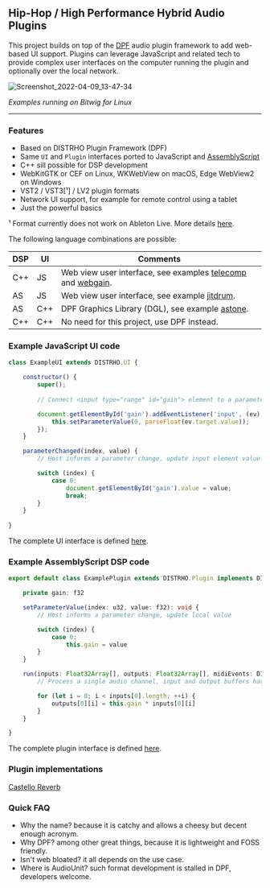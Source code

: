 Hip-Hop / High Performance Hybrid Audio Plugins
-----------------------------------------------

This project builds on top of the [DPF](http://github.com/DISTRHO/DPF) audio
plugin framework to add web-based UI support. Plugins can leverage JavaScript
and related tech to provide complex user interfaces on the computer running
the plugin and optionally over the local network.

![Screenshot_2022-04-09_13-47-34](https://user-images.githubusercontent.com/930494/162572881-cba8857c-c4d2-444f-8b10-ab27ba86ea30.png)

*Examples running on Bitwig for Linux*

****

### Features

* Based on DISTRHO Plugin Framework (DPF)
* Same `UI` and `Plugin` interfaces ported to JavaScript and [AssemblyScript](https://www.assemblyscript.org)
* C++ sill possible for DSP development
* WebKitGTK or CEF on Linux, WKWebView on macOS, Edge WebView2 on Windows
* VST2 / VST3[¹] / LV2 plugin formats
* Network UI support, for example for remote control using a tablet
* Just the powerful basics

¹ Format currently does not work on Ableton Live. More details [here](https://github.com/DISTRHO/DPF/issues/372).

The following language combinations are possible:

DSP|UI |Comments
---|---|---------------------------------------------------------------------------
C++|JS |Web view user interface, see examples [telecomp](https://github.com/lucianoiam/hiphop/tree/master/examples/telecomp) and [webgain](https://github.com/lucianoiam/hiphop/tree/master/examples/webgain).
AS |JS |Web view user interface, see example [jitdrum](https://github.com/lucianoiam/hiphop/tree/master/examples/jitdrum).
AS |C++|DPF Graphics Library (DGL), see example [astone](https://github.com/lucianoiam/hiphop/tree/master/examples/astone).
C++|C++|No need for this project, use DPF instead.

### Example JavaScript UI code

```JavaScript
class ExampleUI extends DISTRHO.UI {

    constructor() {
        super();
    
        // Connect <input type="range" id="gain"> element to a parameter

        document.getElementById('gain').addEventListener('input', (ev) => {
            this.setParameterValue(0, parseFloat(ev.target.value));
        });
    }

    parameterChanged(index, value) {
        // Host informs a parameter change, update input element value

        switch (index) {
            case 0:
                document.getElementById('gain').value = value;
                break;
        }
    }
    
}
```

The complete UI interface is defined [here](https://github.com/lucianoiam/hiphop/blob/master/hiphop/src/ui/dpf.js).

### Example AssemblyScript DSP code

```TypeScript
export default class ExamplePlugin extends DISTRHO.Plugin implements DISTRHO.PluginInterface {

    private gain: f32

    setParameterValue(index: u32, value: f32): void {
        // Host informs a parameter change, update local value

        switch (index) {
            case 0:
                this.gain = value
        }
    }

    run(inputs: Float32Array[], outputs: Float32Array[], midiEvents: DISTRHO.MidiEvent[]): void {
        // Process a single audio channel, input and output buffers have equal size

        for (let i = 0; i < inputs[0].length; ++i) {
            outputs[0][i] = this.gain * inputs[0][i]
        }
    }

}
```

The complete plugin interface is defined [here](https://github.com/lucianoiam/hiphop/blob/master/hiphop/src/dsp/dpf.ts).

### Plugin implementations

[Castello Reverb](https://github.com/lucianoiam/castello)

### Quick FAQ

- Why the name? because it is catchy and allows a cheesy but decent enough acronym.
- Why DPF? among other great things, because it is lightweight and FOSS friendly.
- Isn't web bloated? it all depends on the use case.
- Where is AudioUnit? such format development is stalled in DPF, developers
welcome.
